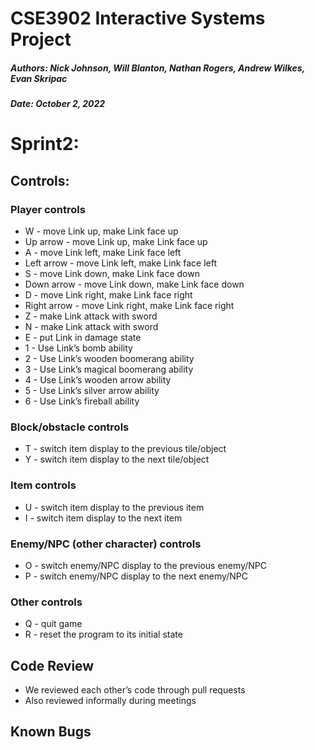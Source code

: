 # CSE3902 Interactive Systems Project
##### Authors: Nick Johnson, Will Blanton, Nathan Rogers, Andrew Wilkes, Evan Skripac
##### Date: October 2, 2022

# Sprint2:

## Controls:
### Player controls
* W - move Link up, make Link face up
* Up arrow - move Link up, make Link face up
* A - move Link left, make Link face left
* Left arrow - move Link left, make Link face left
* S - move Link down, make Link face down
* Down arrow - move Link down, make Link face down
* D - move Link right, make Link face right
* Right arrow - move Link right, make Link face right
* Z - make Link attack with sword
* N - make Link attack with sword
* E - put Link in damage state
* 1 - Use Link’s bomb ability
* 2 - Use Link’s wooden boomerang ability
* 3 - Use Link’s magical boomerang ability
* 4 - Use Link’s wooden arrow ability
* 5 - Use Link’s silver arrow ability
* 6 - Use Link’s fireball ability
### Block/obstacle controls
* T - switch item display to the previous tile/object
* Y - switch item display to the next tile/object
### Item controls
* U - switch item display to the previous item
* I - switch item display to the next item
### Enemy/NPC (other character) controls
* O - switch enemy/NPC display to the previous enemy/NPC
* P - switch enemy/NPC display to the next enemy/NPC
### Other controls
* Q - quit game
* R - reset the program to its initial state
## Code Review
* We reviewed each other’s code through pull requests
* Also reviewed informally during meetings
## Known Bugs

